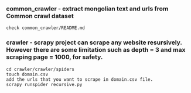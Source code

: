 ### common_crawler - extract mongolian text and urls from Common crawl dataset
```
check common_crawler/README.md
```

### crawler - scrapy project can scrape any website resursively. However there are some limitation such as depth = 3 and max scraping page = 1000, for safety.
```
cd crawler/crawler/spiders
touch domain.csv
add the urls that you want to scrape in domain.csv file.
scrapy runspider recursive.py
```
